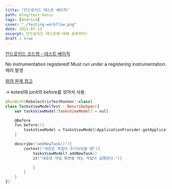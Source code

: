 ```yaml
---
title: "안드로이드 테스트 베이직"
path: blog/test-basic
tags: [Android]
cover: "./testing-workflow.png"
date: 2021-07-13
excerpt: 안드로이드 테스트에 대해 공부하자!
draft : true
---
```


[안드로이드 코드랩 - 테스트 베이직](https://developer.android.com/codelabs/advanced-android-kotlin-training-testing-basics#0)

No instrumentation registered! Must run under a registering instrumentation.에러 발생

[위의 문제 참고](https://bean-and-yu.tistory.com/159)

-> kotest와 junit의 before를 섞어서 사용.
```kotlin
@RunWith(RobolectricTestRunner::class)
class TasksViewModelTest : DescribeSpec({
    var tasksViewModel:TasksViewModel? = null

    @Before
    fun before(){
        tasksViewModel = TasksViewModel(ApplicationProvider.getApplicationContext())
    }

    describe("addNewTask()"){
        context("새로운 작업이 추가되었을 떄"){
            tasksViewModel?.addNewTask()
            it("새로운 작업 화면을 여는 작업이 실행된다."){

            }
        }
    }
})
```
